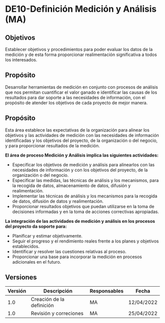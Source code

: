 # DE10-Definición Medición y Análisis (MA)

## Objetivos

Establecer objetivos y procedimientos para poder evaluar los datos de la medición y de esta forma proporcionar realimentación significativa a todos los interesados.


## Propósito
Desarrollar herramientas de medición en conjunto con procesos de análisis que nos permitan cuantificar el valor ganado e identificar las causas de los resultados para dar soporte a las necesidades de información, con el propósito de atender los objetivos de cada  proyecto de mejor manera.

## Propósito
Esta área establece las expectativas de la organización para alinear los objetivos y las actividades de medición con las necesidades de información identificadas y los objetivos del proyecto, de la organización o del negocio, y para proporcionar resultados de la medición.   


**El área de proceso Medición y Análisis implica las siguientes actividades:**
- Especificar los objetivos de medición y análisis para alinearlos con las necesidades de información y con los objetivos del proyecto, de la organización o del negocio.
- Especificar las medidas, las técnicas de análisis y los mecanismos, para la recogida de datos, almacenamiento de datos, difusión y realimentación.
- Implementar las técnicas de análisis y los mecanismos para la recogida de datos, difusión de datos y realimentación.
- Proporcionar resultados objetivos que puedan utilizarse en la toma de decisiones informadas y en la toma de acciones correctivas apropiadas.


**La integración de las actividades de medición y análisis en los procesos del proyecto da soporte para:**
- Planificar y estimar objetivamente.
- Seguir el progreso y el rendimiento reales frente a los planes y objetivos establecidos.
- Identificar y resolver las cuestiones relativas al proceso.
- Proporcionar una base para incorporar la medición en procesos adicionales en el futuro.

## Versiones
| Versión | Descripción                  | Responsables   | Fecha      |
| ------- | ---------------------------- | -------------- | ---------- |
| 1.0     | Creación de la definición    | MA             | 12/04/2022  |
| 1.0     | Revisión y correciones       | MA             | 25/04/2022  |
